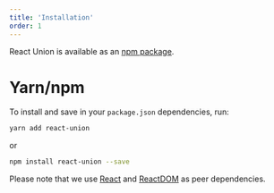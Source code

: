 ```yaml
---
title: 'Installation'
order: 1
---
```


React Union is available as an [npm package](http://npm.im/react-union).

# Yarn/npm

To install and save in your `package.json` dependencies, run:

```sh
yarn add react-union
```

or

```sh
npm install react-union --save
```

Please note that we use [React](http://npm.im/react) and [ReactDOM](http://npm.im/react-dom) as peer dependencies.
